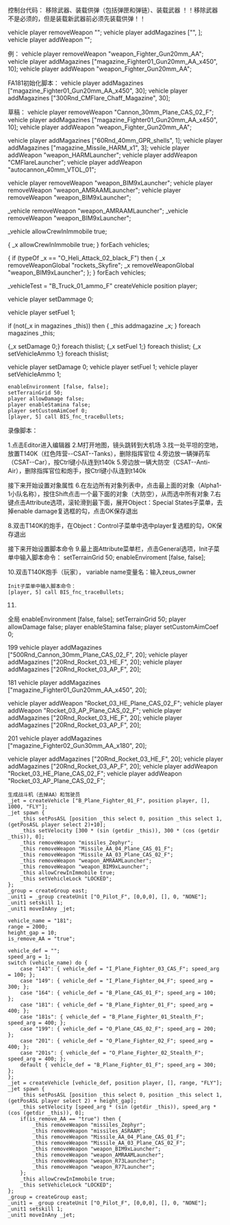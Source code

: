 <!--
 * @Description: 
 * @Version: 
 * @Author: Ultronxr
 * @Date: 2020-11-23 21:39:11
 * @LastEditors: Ultronxr
 * @LastEditTime: 2021-03-31 16:12:26
-->

控制台代码：
移除武器、装载供弹（包括弹匣和弹链）、装载武器
！！移除武器不是必须的，但是装载新武器前必须先装载供弹！！

vehicle player removeWeapon "";
vehicle player addMagazines ["", ];
vehicle player addWeapon "";

例：
vehicle player removeWeapon "weapon_Fighter_Gun20mm_AA";
vehicle player addMagazines ["magazine_Fighter01_Gun20mm_AA_x450", 10];
vehicle player addWeapon "weapon_Fighter_Gun20mm_AA";


FA181初始化脚本：
vehicle player addMagazines ["magazine_Fighter01_Gun20mm_AA_x450", 30];
vehicle player addMagazines ["300Rnd_CMFlare_Chaff_Magazine", 30];



草稿：
vehicle player removeWeapon "Cannon_30mm_Plane_CAS_02_F";
vehicle player addMagazines ["magazine_Fighter01_Gun20mm_AA_x450", 10];
vehicle player addWeapon "weapon_Fighter_Gun20mm_AA";


vehicle player addMagazines ["60Rnd_40mm_GPR_shells", 1];
vehicle player addMagazines ["magazine_Missile_HARM_x1", 3];
vehicle player addWeapon "weapon_HARMLauncher";
vehicle player addWeapon "CMFlareLauncher";
vehicle player addWeapon "autocannon_40mm_VTOL_01";

vehicle player removeWeapon "weapon_BIM9xLauncher";
vehicle player removeWeapon "weapon_AMRAAMLauncher";
vehicle player removeWeapon "weapon_BIM9xLauncher";

_vehicle removeWeapon "weapon_AMRAAMLauncher";
_vehicle removeWeapon "weapon_BIM9xLauncher";

_vehicle allowCrewInImmobile true;

{
    _x allowCrewInImmobile true;
} forEach vehicles;


{
    if (typeOf _x == "O_Heli_Attack_02_black_F") then {
        _x removeWeaponGlobal "rockets_Skyfire";
        _x removeWeaponGlobal "weapon_BIM9xLauncher";
    };
} forEach vehicles;



_vehicleTest = "B_Truck_01_ammo_F" createVehicle position player;









vehicle player setDammage 0;

vehicle player setFuel 1;

if (not(_x in magazines _this)) then {
    _this addmagazine _x;
} foreach magazines _this;

{_x setDamage 0;} foreach thislist; 
{_x setFuel 1;} foreach thislist; 
{_x setVehicleAmmo 1;} foreach thislist;

vehicle player setDamage 0; 
vehicle player setFuel 1; 
vehicle player setVehicleAmmo 1;

```
enableEnvironment [false, false];
setTerrainGrid 50;
player allowDamage false;
player enableStamina false;
player setCustomAimCoef 0;
[player, 5] call BIS_fnc_traceBullets;

```


录像脚本：

1.点击Editor进入编辑器
2.M打开地图，镜头跳转到大机场
3.找一处平坦的空地，放置T140K（红色阵营--CSAT--Tanks），删除指挥官位
4.旁边放一辆弹药车（CSAT--Car），按Ctrl键小队连到t140k
5.旁边放一辆大防空（CSAT--Anti-Air），删除指挥官位和炮手，按Ctrl键小队连到t140k


接下来开始设置对象属性
6.在左边所有对象列表中，点击最上面的对象（Alpha1-1小队名称），按住Shift点击一个最下面的对象（大防空），从而选中所有对象
7.右键点击Attribute选项，滚轮滑到最下面，展开Object：Special States子菜单，去掉enable damage复选框的勾，点击OK保存退出

8.双击T140K的炮手，在Object：Control子菜单中选中player复选框的勾，OK保存退出


接下来开始设置脚本命令
9.最上面Attribute菜单栏，点击General选项，Init子菜单中输入脚本命令：
    setTerrainGrid 50; enableEnviroment [false, false];

10.双击T140K炮手（玩家），
    variable name变量名：输入zeus_owner
    
    Init子菜单中输入脚本命令：
    [player, 5] call BIS_fnc_traceBullets;

11.





















全局
enableEnvironment [false, false]; 
setTerrainGrid 50; 
player allowDamage false; 
player enableStamina false; 
player setCustomAimCoef 0; 


199
vehicle player addMagazines ["500Rnd_Cannon_30mm_Plane_CAS_02_F", 20];
vehicle player addMagazines ["20Rnd_Rocket_03_HE_F", 20];
vehicle player addMagazines ["20Rnd_Rocket_03_AP_F", 20];


181
vehicle player addMagazines ["magazine_Fighter01_Gun20mm_AA_x450", 20];

vehicle player addWeapon "Rocket_03_HE_Plane_CAS_02_F";
vehicle player addWeapon "Rocket_03_AP_Plane_CAS_02_F";
vehicle player addMagazines ["20Rnd_Rocket_03_HE_F", 20];
vehicle player addMagazines ["20Rnd_Rocket_03_AP_F", 20];


201
vehicle player addMagazines ["magazine_Fighter02_Gun30mm_AA_x180", 20];

vehicle player addMagazines ["20Rnd_Rocket_03_HE_F", 20];
vehicle player addMagazines ["20Rnd_Rocket_03_AP_F", 20];
vehicle player addWeapon "Rocket_03_HE_Plane_CAS_02_F";
vehicle player addWeapon "Rocket_03_AP_Plane_CAS_02_F";


```script
生成战斗机（去掉AA）和驾驶员
_jet = createVehicle ["B_Plane_Fighter_01_F", position player, [], 1000, "FLY"];
_jet spawn {
    _this setPosASL [position _this select 0, position _this select 1, (getPosASL player select 2)+10];
    _this setVelocity [300 * (sin (getdir _this)), 300 * (cos (getdir _this)), 0];
    _this removeWeapon "missiles_Zephyr";
    _this removeWeapon "Missile_AA_04_Plane_CAS_01_F";
    _this removeWeapon "Missile_AA_03_Plane_CAS_02_F";
    _this removeWeapon "weapon_AMRAAMLauncher";
    _this removeWeapon "weapon_BIM9xLauncher";
    _this allowCrewInImmobile true;
    _this setVehicleLock "LOCKED";
};
_group = createGroup east;
_unit1 = _group createUnit ["O_Pilot_F", [0,0,0], [], 0, "NONE"];
_unit1 setskill 1;
_unit1 moveInAny _jet;
```

```script
vehicle_name = "181";
range = 2000;
height_gap = 10;
is_remove_AA = "true";

vehicle_def = "";
speed_arg = 1;
switch (vehicle_name) do {
    case "143": { vehicle_def = "I_Plane_Fighter_03_CAS_F"; speed_arg = 100; };
    case "149": { vehicle_def = "I_Plane_Fighter_04_F"; speed_arg = 300; };
    case "164": { vehicle_def = "B_Plane_CAS_01_F"; speed_arg = 100; };
    case "181": { vehicle_def = "B_Plane_Fighter_01_F"; speed_arg = 400; };
    case "181s": { vehicle_def = "B_Plane_Fighter_01_Stealth_F"; speed_arg = 400; };
    case "199": { vehicle_def = "O_Plane_CAS_02_F"; speed_arg = 200; };
    case "201": { vehicle_def = "O_Plane_Fighter_02_F"; speed_arg = 400; };
    case "201s": { vehicle_def = "O_Plane_Fighter_02_Stealth_F"; speed_arg = 400; };
    default { vehicle_def = "B_Plane_Fighter_01_F"; speed_arg = 300; };
};
_jet = createVehicle [vehicle_def, position player, [], range, "FLY"];
_jet spawn {
    _this setPosASL [position _this select 0, position _this select 1, (getPosASL player select 2) + height_gap];
    _this setVelocity [speed_arg * (sin (getdir _this)), speed_arg * (cos (getdir _this)), 0];
    if(is_remove_AA == "true") then {
        _this removeWeapon "missiles_Zephyr";
        _this removeWeapon "missiles_ASRAAM";
        _this removeWeapon "Missile_AA_04_Plane_CAS_01_F";
        _this removeWeapon "Missile_AA_03_Plane_CAS_02_F";
        _this removeWeapon "weapon_BIM9xLauncher";
        _this removeWeapon "weapon_AMRAAMLauncher";
        _this removeWeapon "weapon_R73Launcher";
        _this removeWeapon "weapon_R77Launcher";
    };
    _this allowCrewInImmobile true;
    _this setVehicleLock "LOCKED";
};
_group = createGroup east;
_unit1 = _group createUnit ["O_Pilot_F", [0,0,0], [], 0, "NONE"];
_unit1 setskill 1;
_unit1 moveInAny _jet;
```

